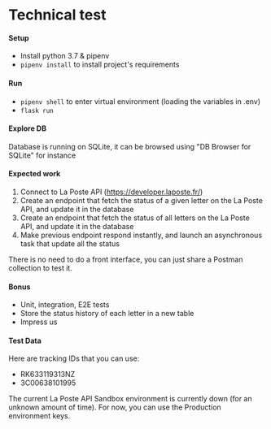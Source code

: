 # Technical test

#### Setup

- Install python 3.7 & pipenv
- `pipenv install` to install project's requirements

#### Run

- `pipenv shell` to enter virtual environment (loading the variables in .env)
- `flask run`

#### Explore DB

Database is running on SQLite, it can be browsed using "DB Browser for SQLite" for instance

#### Expected work

1. Connect to La Poste API (https://developer.laposte.fr/)
2. Create an endpoint that fetch the status of a given letter on the La Poste API, and update it in the database
3. Create an endpoint that fetch the status of all letters on the La Poste API, and update it in the database
4. Make previous endpoint respond instantly, and launch an asynchronous task that update all the status

There is no need to do a front interface, you can just share a Postman collection to test it.

#### Bonus

- Unit, integration, E2E tests
- Store the status history of each letter in a new table
- Impress us

#### Test Data

Here are tracking IDs that you can use:
- RK633119313NZ
- 3C00638101995

The current La Poste API Sandbox environment is currently down (for an unknown amount of time).
For now, you can use the Production environment keys.
